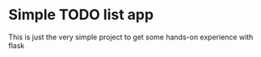 # Simple TODO list app

This is just the very simple project to get some hands-on experience with flask
